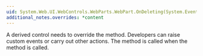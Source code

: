 ```yaml
---
uid: System.Web.UI.WebControls.WebParts.WebPart.OnDeleting(System.EventArgs)
additional_notes.overrides: *content
---
```


<p>A derived control needs to override the <xref href="System.Web.UI.WebControls.WebParts.WebPart.OnDeleting(System.EventArgs)"></xref> method. Developers can raise custom events or carry out other actions. The method is called when the <xref href="System.Web.UI.WebControls.WebParts.WebPartManager.DeleteWebPart(System.Web.UI.WebControls.WebParts.WebPart)"></xref> method is called.</p>


